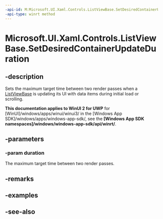 ```yaml
---
-api-id: M:Microsoft.UI.Xaml.Controls.ListViewBase.SetDesiredContainerUpdateDuration(Windows.Foundation.TimeSpan)
-api-type: winrt method
---
```


<!-- Method syntax
public void SetDesiredContainerUpdateDuration(Windows.Foundation.TimeSpan duration)
-->

# Microsoft.UI.Xaml.Controls.ListViewBase.SetDesiredContainerUpdateDuration

## -description
Sets the maximum target time between two render passes when a [ListViewBase](listviewbase.md) is updating its UI with data items during initial load or scrolling.

**This documentation applies to WinUI 2 for UWP** for [WinUI]/windows/apps/winui/winui3/ in the [Windows App SDK]/windows/apps/windows-app-sdk/, see the **[Windows App SDK namespaces]/windows/windows-app-sdk/api/winrt/**.

## -parameters
### -param duration
The maximum target time between two render passes.

## -remarks

## -examples

## -see-also
